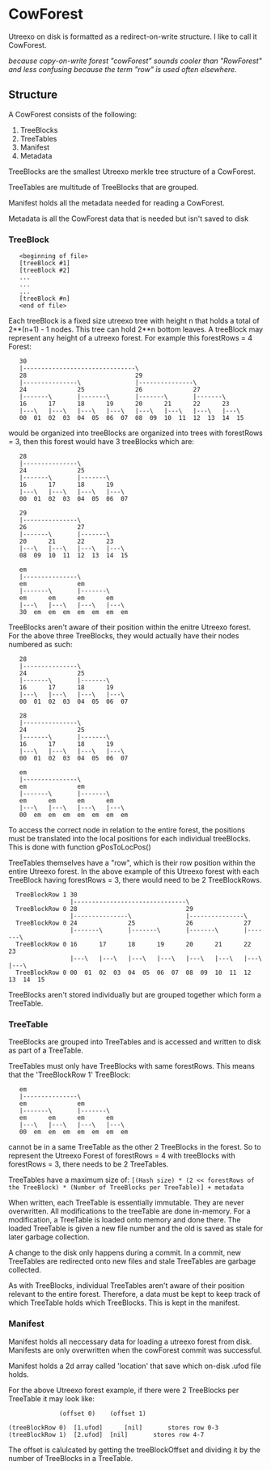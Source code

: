 CowForest
===================

Utreexo on disk is formatted as a redirect-on-write structure. I like to call it CowForest.

*because copy-on-write forest "cowForest" sounds cooler than "RowForest" and less confusing because
the term "row" is used often elsewhere.*

## Structure

A CowForest consists of the following:

1. TreeBlocks
2. TreeTables
3. Manifest
3. Metadata

TreeBlocks are the smallest Utreexo merkle tree structure of a CowForest.

TreeTables are multitude of TreeBlocks that are grouped.

Manifest holds all the metadata needed for reading a CowForest.

Metadata is all the CowForest data that is needed but isn't saved to disk

### TreeBlock

```
   <beginning of file>
   [treeBlock #1]
   [treeBlock #2]
   ...
   ...
   ...
   [treeBlock #n]
   <end of file>
```

Each treeBlock is a fixed size utreexo tree with height n that holds a total of
2**(n+1) - 1 nodes. This tree can hold 2**n bottom leaves.
A treeBlock may represent any height of a utreexo forest. For example this forestRows = 4 Forest:

```
   30
   |-------------------------------\
   28                              29
   |---------------\               |---------------\
   24              25              26              27
   |-------\       |-------\       |-------\       |-------\
   16      17      18      19      20      21      22      23
   |---\   |---\   |---\   |---\   |---\   |---\   |---\   |---\
   00  01  02  03  04  05  06  07  08  09  10  11  12  13  14  15
```

would be organized into treeBlocks are organized into trees with forestRows = 3,
then this forest would have 3 treeBlocks which are:

```
   28
   |---------------\
   24              25
   |-------\       |-------\
   16      17      18      19
   |---\   |---\   |---\   |---\
   00  01  02  03  04  05  06  07
```

```
   29
   |---------------\
   26              27
   |-------\       |-------\
   20      21      22      23
   |---\   |---\   |---\   |---\
   08  09  10  11  12  13  14  15
```

```
   em
   |---------------\
   em              em
   |-------\       |-------\
   em      em      em      em
   |---\   |---\   |---\   |---\
   30  em  em  em  em  em  em  em
```

TreeBlocks aren't aware of their position within the enitre Utreexo forest. For the above
three TreeBlocks, they would actually have their nodes numbered as such:

```
   28
   |---------------\
   24              25
   |-------\       |-------\
   16      17      18      19
   |---\   |---\   |---\   |---\
   00  01  02  03  04  05  06  07
```

```
   28
   |---------------\
   24              25
   |-------\       |-------\
   16      17      18      19
   |---\   |---\   |---\   |---\
   00  01  02  03  04  05  06  07
```

```
   em
   |---------------\
   em              em
   |-------\       |-------\
   em      em      em      em
   |---\   |---\   |---\   |---\
   00  em  em  em  em  em  em  em
```

To access the correct node in relation to the entire forest, the positions must be translated
into the local positions for each individual treeBlocks. This is done with function gPosToLocPos()

TreeTables themselves have a "row", which is their row position within the entire Utreexo forest.
In the above example of this Utreexo forest with each TreeBlock having forestRows = 3,
there would need to be 2 TreeBlockRows.

```
  TreeBlockRow 1 30
                 |-------------------------------\
  TreeBlockRow 0 28                              29
                 |---------------\               |---------------\
  TreeBlockRow 0 24              25              26              27
                 |-------\       |-------\       |-------\       |-------\
  TreeBlockRow 0 16      17      18      19      20      21      22      23
                 |---\   |---\   |---\   |---\   |---\   |---\   |---\   |---\
  TreeBlockRow 0 00  01  02  03  04  05  06  07  08  09  10  11  12  13  14  15
```

TreeBlocks aren't stored individually but are grouped together which form a TreeTable.

### TreeTable

TreeBlocks are grouped into TreeTables and is accessed and written to disk as part of a TreeTable.

TreeTables must only have TreeBlocks with same forestRows. This means that the 'TreeBlockRow 1' TreeBlock:

```
   em
   |---------------\
   em              em
   |-------\       |-------\
   em      em      em      em
   |---\   |---\   |---\   |---\
   00  em  em  em  em  em  em  em
```

cannot be in a same TreeTable as the other 2 TreeBlocks in the forest. So to represent the Utreexo Forest
of forestRows = 4 with treeBlocks with forestRows = 3, there needs to be 2 TreeTables.

TreeTables have a maximum size of:
   `[(Hash size) * (2 << forestRows of the TreeBlock) * (Number of TreeBlocks per TreeTable)] + metadata`

When written, each TreeTable is essentially immutable. They are never overwritten.
All modifications to the treeTable are done in-memory. For a modification, a TreeTable is
loaded onto memory and done there. The loaded TreeTable is given a new file number and the old
is saved as stale for later garbage collection.

A change to the disk only happens during a commit. In a commit, new TreeTables are redirected
onto new files and stale TreeTables are garbage collected.

As with TreeBlocks, individual TreeTables aren't aware of their position relevant to the entire
forest. Therefore, a data must be kept to keep track of which TreeTable holds which TreeBlocks.
This is kept in the manifest.

### Manifest

Manifest holds all neccessary data for loading a utreexo forest from disk. Manifests are only
overwritten when the cowForest commit was successful.

Manifest holds a 2d array called 'location' that save which on-disk .ufod file holds.

For the above Utreexo forest example, if there were 2 TreeBlocks per TreeTable it may look like:

```
     		  (offset 0)    (offset 1)

(treeBlockRow 0)  [1.ufod]    	[nil]		stores row 0-3
(treeBlockRow 1)  [2.ufod] 	[nil]		stores row 4-7
```

The offset is calulcated by getting the treeBlockOffset and dividing it by the number of TreeBlocks
in a TreeTable.
